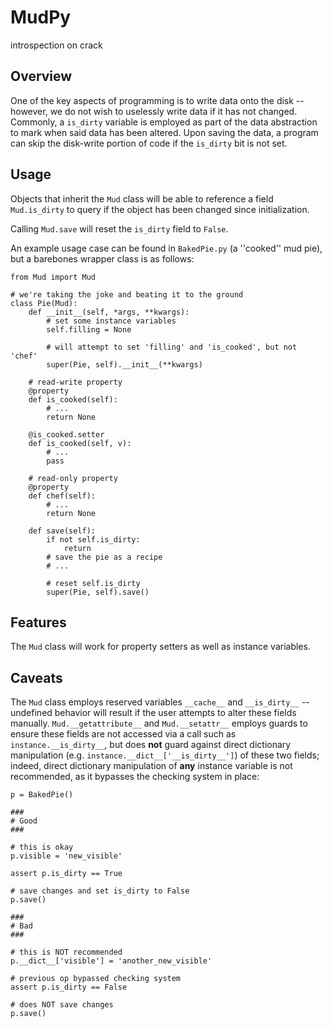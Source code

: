 MudPy
====
introspection on crack

Overview
----
One of the key aspects of programming is to write data onto the disk -- however, we do not wish to uselessly write data if it has not changed. Commonly, a `is_dirty` 
variable is employed as part of the data abstraction to mark when said data has been altered. Upon saving the data, a program can skip the disk-write portion of code if 
the `is_dirty` bit is not set.

Usage
----
Objects that inherit the `Mud` class will be able to reference a field `Mud.is_dirty` to query if the object has been changed since 
initialization.

Calling `Mud.save` will reset the `is_dirty` field to `False`.

An example usage case can be found in `BakedPie.py` (a ''cooked'' mud pie), but a barebones wrapper class is as follows:

```
from Mud import Mud

# we're taking the joke and beating it to the ground
class Pie(Mud):
	def __init__(self, *args, **kwargs):
		# set some instance variables
		self.filling = None

		# will attempt to set 'filling' and 'is_cooked', but not 'chef'
		super(Pie, self).__init__(**kwargs)

	# read-write property
	@property
	def is_cooked(self):
		# ...
		return None

	@is_cooked.setter
	def is_cooked(self, v):
		# ...
		pass

	# read-only property
	@property
	def chef(self):
		# ...
		return None

	def save(self):
		if not self.is_dirty:
			return
		# save the pie as a recipe
		# ...

		# reset self.is_dirty
		super(Pie, self).save()
```

Features
----
The `Mud` class will work for property setters as well as instance variables.

Caveats
----
The `Mud` class employs reserved variables `__cache__` and `__is_dirty__` -- undefined behavior will result if the user attempts to alter these fields manually. 
`Mud.__getattribute__` and `Mud.__setattr__` employs guards to ensure these fields are not accessed via a call such as `instance.__is_dirty__`, but does **not** guard 
against direct dictionary manipulation (e.g. `instance.__dict__['__is_dirty__']`) of these two fields; indeed, direct dictionary manipulation of **any** instance 
variable is not recommended, as it bypasses the checking system in place:

```
p = BakedPie()

###
# Good
###

# this is okay
p.visible = 'new_visible'

assert p.is_dirty == True

# save changes and set is_dirty to False
p.save()

###
# Bad
###

# this is NOT recommended
p.__dict__['visible'] = 'another_new_visible'

# previous op bypassed checking system
assert p.is_dirty == False

# does NOT save changes
p.save()
```
